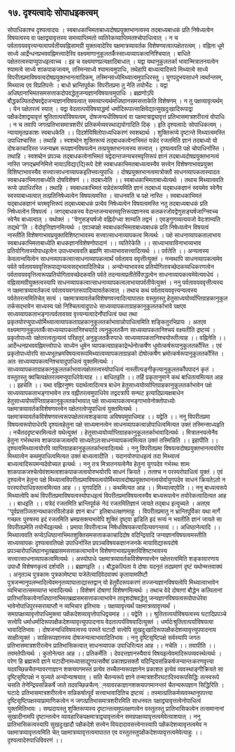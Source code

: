 ## १७. दृश्यत्वादेः सोपाधइकत्वम्
सोपाधिकाश्च दृश्यत्वादयः । स्वबाधकाभिमताबाध्यदोषप्रयुक्तभानत्वस्य तदबाध्यबाधकं प्रति निषेध्यत्वेन विषयत्वस्य वा पक्षाद्व्यावृत्तस्य समव्याप्तिमतो व्यतिरेकव्याप्तिमतश्चोपाधित्वात् । न च पर्वतावयववृत्त्यन्यत्वापर्वतीयवह्निसामग्री युक्तत्वादेरिव पक्षमात्रव्यावर्तक विशेषणवत्वात्पक्षेतरत्वम् । वह्निना धूमे साध्ये आर्द्रेन्धनप्रभववह्निमत्त्वादेरिव वक्ष्यमाणानुकूलतर्कैस्साध्यव्यापकत्वनिश्चियात् । बाधिते पक्षेतरत्वस्याप्युपाधइत्वाच्च । इह च वक्ष्यमाणप्रत्यक्षादिबाधात् । यद्वा यथानुकूलतर्का भावान्मित्रातनयत्वेन श्यामत्वे साध्ये शाकपाकजत्वम्, तस्मिन्साध्ये श्यामत्वमुपाधिः, तथेहापि बाध्यत्वादिरूपे मिथ्यात्वे साध्ये विपरीतप्रमाविषयत्वदोषप्रयुक्तभानत्वादिकम्, तस्मिन्साध्येमिथ्यात्वमुपाधिरस्तु । युगपदुभयसाधने त्वर्थान्तरम्, मिथ्यात्व एव विप्रतिपत्तेः । बाधो भ्रान्तिपूर्वकः विपरीतप्रमा तु नेति तयोर्भेदः ।
यद्वा अधिष्ठानाभिमतसमसत्ताकदोपवद्धेतुजन्यज्ञानविषयत्वमुपाधिः । ब्रह्मणोऽपि बौद्धकल्पितदोषवद्वेदजन्यज्ञानविषयत्वात् समव्याप्त्यर्थमधिष्ठानसमसत्ताकेति विशेषणम् । न तु पक्षव्यावृत्यर्थम् । येन पक्षेतरत्वं स्यात् । यद्वा वेदतात्पर्यविषयाद्धर्मा धर्मादिरूपात्साक्षिवेद्यात्सुखदुःखादिरूपाद्वा पक्षैकदेशाद्व्यावृत्तं श्रुतितात्पर्याविषयत्वम्, दोषजन्यधीविषयत्वं वा पक्षमात्राद्व्यावृत्तं प्रतिभासमात्रशरीरत्वं वोपाधिः । न च तवापि जगत्प्रतिभासमात्रशरीरं प्रतिकर्मव्यवस्थाद्ययोगादिति दिक् । इति दृश्यत्वादेः सोपाधिकत्वम् ।
न्यायामृतप्रकाशः
स्वबाधकेति ।। दिदर्शयिषितोपाध्यधिकरणं स्वशब्दार्थः । शुक्तिरूप्ये दृष्टान्ते मिथ्यात्वमस्ति उपाधिश्चास्ति । तथाहि । स्वशब्देन शुक्तिरूप्यं तद्बाधकत्वेनाभिमतं यन्नेदं रजतमिति ज्ञानं तदबाध्यो यो दोषःकाचादिस्त ज्जन्यभ्रम रूपज्ञानविषयत्वेन तत्प्रयुक्तभानत्वस्य सत्त्वात् । दृश्यत्ववति पक्षे चोपाधिर्नास्ति । तथाहि । स्वशब्देन प्रपञ्चः तद्बाधकत्वेनाभिमतं यद्वेदान्तजन्यचरमवृत्तिरूपं ज्ञानं तदबाध्यदोषप्रयुक्तभानत्वं नास्ति जगद्भ्रमनिमित्ते मायाऽविद्या(दि)रूपे देशे स्वबाधकाभिमतबाध्यत्वस्यैव सत्त्वेन विशेषणाभावप्रयुक्त विशिष्टाभावस्यैव सत्त्वात्साधनाव्यापकइतिभवत्युपाधिः । दोषप्रयुक्तभानत्वमात्रोक्तौ साधनव्यापकतास्यादतः स्वबाधकाभिमताबाध्येति दोषविशेषणं ।। तदबाध्येति ।। स्वबाधकाभिमताबाध्येत्यर्थः । तथाच मिथ्यात्ववति रूप्ये उपाधिरस्ति । तथाहि । स्वबाधकाभिमतं यन्नेदंरूप्यमिति ज्ञानं तदबाध्यं यद्बाधकज्ञानं स्वयमेव स्वेनैव स्वस्याबाध्यत्वात् तत्प्रतिनिषेध्यत्वेन विषयत्वमस्ति । साधनवति च पक्षे नास्ति । स्वबाधकाभिमतं यद्बाधकज्ञानं चरमवृत्तिरूपं तद्बाध्यबाधकं प्रत्येव निषेध्यत्वेन विषयत्वमस्ति नतु तदबाध्यबाधकं प्रति निषेध्यत्वेन विषयत्वं । जगद्बाधकस्य वेदान्तजन्यचरमवृत्तिरूपज्ञानस्य कतकरजोवद्वेणुसङ्घर्षजाग्निवच्च स्वेनैव बाध्यत्वात् ।
यथोक्तं । ‘‘वेणुसङ्घर्षजो वह्निर्दग्ध्वा शाम्यति तद्वनं । एवङ्गुणव्यत्ययजो वेदःशाम्यति तद्यथे’’ति ।
वेदोवृत्तिज्ञानमित्यर्थः । एवञ्चपक्षे स्वबाधकाभिमताबाध्यबाधकं प्रति निषेध्यत्वेन विषयत्वं नास्तीति विशेषणाभावप्रयुक्तविशिष्टाभावस्य सत्त्वात्साधनाव्यापकत्व मित्यर्थः । पक्षे साधनाव्यापकतालाभाय स्वबाधकाभिमताबाध्येति बाधकज्ञानविशेषणोपादानं ।। व्यतिरेकेति ।। साध्याभावाविनाभाव्यभाव प्रतियोगित्वस्योपाधइत्वेन उपाध्यभाववति ब्रह्मणि साध्याभावसत्त्वादित्यर्थः ।। पर्वतेति ।। अन्यत्वस्य केवलान्वयित्वेन साधनव्यापकत्वात्साधनाव्यापकत्वार्थं पर्वतावय ववृत्तीत्युक्तं । नन्वथापि साधनव्यापकत्वमेव पर्वते पर्वतावयववृत्तिरूपाद्यन्यत्वसद्भावादितिचेन्न । अन्योन्याभावस्य प्रतियोगितावच्छेदकव्यधिकरणत्वेन पर्वतावयववृत्तित्वरूपप्रतियोगितावच्छेदकवति पर्वते तदन्यत्वप्रतीतेर्विरुद्धत्वेन साधनाव्यापकत्वमेवेत्यवधेयं । वह्निसामग्रीयुक्तत्वस्यापि साधनव्यापकत्वात्साधनाव्यापकत्वलाभायापर्वतीयेत्युक्तं । ननु पर्वतावयववृत्तीत्यस्य न पक्षमात्रव्यावर्तकत्वं पर्वतावयवगतरूपादिव्यावर्तकत्वात् । तथाच कथं पर्वतावयववृत्त्यन्यत्वस्य पर्वतेतरत्वमितिचेत् सत्यं । पक्षमात्रव्यावर्तकविशेषणवत्त्वादित्यापाततः वस्तुतस्तु हेतुसाध्ययोर्व्याप्तिग्राहकानुकूल तर्कसद्भावेन साध्यस्य पक्षे निश्चितत्वादुपाधेः साध्यव्यापकताग्राहकानुकूलतर्काभावे पक्षएव साध्यव्यापकताभङ्गात्पर्वतावयव वृत्त्यन्यत्वादेर्नोपाधित्वं यथा तथा प्रकृतयोरप्युपाध्योर्मिथ्यात्वव्यापकताग्रहकानुकूलतर्काभावान्नोपाधित्वमिति शङ्कितुरभिप्रायः । अतएव वक्ष्यमाणानुकूलतर्कैःसाध्यव्यापकतानिश्चयादि त्यनुकूलतर्केण साध्यव्यापकतानिश्चयं वक्ष्यतीति द्रष्टव्यं ।
प्रकृतोपाध्योः पक्षेतरत्वतुल्यत्वं परिहतुर्ं अनुकूलतर्कैरुपाधेः साध्यव्यापकतानिश्चयोस्तीत्याह ।। वह्निनेति ।। आर्देन्धनप्रभववह्निमत्त्वोपाधेः साध्येन धूमेन व्यापकत्वग्राहकाद्रेर्न्धनोत्कर्षेण धूमोत्कर्षरूपानुकूलतर्कोस्ति । एवं प्रकृतोपाध्योरपि साध्यभूतभ्रमविषयत्वरूपमिथ्यात्वव्यापकताग्राहको दोषोत्कर्षेण भ्रमोत्कर्षरूपानुकूलतर्कोस्ति । अतः साध्यव्यापकत्वनिश्चयादुपाधित्वं युक्तमित्यर्थः । साध्यव्यापकताग्राहकानुकूलतर्काभावात्पक्षेतरत्वस्योपाधित्वं नास्तीत्यङ्गीकृत्यानुकूलतर्कोपपादनं कृतं । वस्तुतस्तु क्वचित्पक्षेतरत्वमप्युपाधिरेवेत्याह ।। बाधितइति ।। तर्हि प्रकृतानुमाने कथं बाधितत्वमित्यत आह ।। इहचेति ।। यथा वह्निरनुष्णः पदार्थत्वादित्यत्र बाधेन हेतुसाध्ययोर्व्याप्तिग्राहकानुकूलतर्काभावेन पक्षे साध्यव्यापकताभङ्गाभावेन तत्र वह्नीतरत्वमुपाधिरेव तद्वदत्रापि सन्घट इत्यादिप्रत्यक्षबाधेन हेतुसाध्ययोर्व्याप्तिग्राहकानुकूलतर्काभावात् पक्षे साध्यव्यापकत्वभङ्गाभावेनोक्तोपाध्योः पक्षमात्रव्यावर्तकविशेषणवत्त्वेन पक्षेतरत्वेप्युपाधित्वं युक्तमित्यर्थः ।
पक्षमात्रव्यावर्तकविशेषणवत्त्वरूपपक्षेतरत्वशङ्काया अविषयमुपाधिमाह ।। यद्वेति ।। ननु विपरीतप्रमा विषयत्वरूपोपाधेरपि दृश्यत्वहेतुना पक्षे साध्यमानत्वेन साधनव्यापकत्वान्नोपाधित्वमित्यत उक्तं तस्मिन्साध्यइति । नचैतददृष्टचरमित्यतो यथेत्युक्तं । हेतुसाध्ययोर्व्याप्तिग्राहकानुकूलतर्काभावादित्यर्थः । मित्रातनयत्वेनैव हेतुना गर्भस्थस्य शाकपाकजत्वमपि साध्यतेऽतःसाधनव्यापकत्वमित्यत उक्तं तस्मिन्निति ।। इहापीति ।। दृश्यत्वमिथ्यात्वयोरपि व्याप्तिग्राहकानुकूलतर्काभावादित्यर्थः । ननु विपरीतप्रमा विषयत्वदोषप्रयुक्तभानत्वयोरेव मिथ्यात्वेन कथमुपाधित्वमित्यत उक्तं बाध्यत्वादीति । यदानयोरुपाधइत्वं तदा मिथ्यात्वं बाध्यत्वादिरूपमन्यदेवोच्यत इत्यर्थः । ननु तत्र मित्रातनयत्वेनैव हेतुना युगपदेव गर्भस्थः शामः शाकपाकजश्चेत्येवंशामत्वशाकपाकजत्वयोरुभयोरपि साधनं क्रियते । ततश्च न परस्परोपाधित्वं युक्तं । एवं दृश्यत्वेन हेतुना पक्षे मिथ्यात्वविपरीतप्रमाविषयत्वयोर्मिथ्यात्वदोषप्रयुक्तभानत्वयोर्वायुगपदेव साधनं क्रियतेऽतो न परस्परोपाधिग्रस्तत्वमित्यत आह ।। युगपदिति ।। कथमित्यत आह ।। मिथ्यात्वएवेति ।। ननु बाध्यत्वरूपे मिथ्यात्वेपि कथं विपरीतप्रमाविषयत्वस्योपाधइत्वं विपरीतप्रमाविषयत्वस्यैव बाध्यरूपत्वेन तयोरेकत्वादित्यत आह ।। बाधइति ।। यत्रेदं रजतमिति भ्रान्तिपूर्वकं नेदं रजतमितिज्ञानं जायते तद्बाध इत्युच्यते । अतएव ‘‘पूर्वप्रसञ्जितान्यथाकारविलोडकं ज्ञानं बाध’’ इतिबाधलक्षणमाहुः । विपरीतप्रमातु न भ्रान्तिपूर्विका यथा मार्गे गच्छतः पुरुषस्य इदं रजतमिति भ्रमप्रसक्त्यभावेपि शुक्तिं दृष्ट्वा झडिति इदं रूप्यं न भवतीति ज्ञानं जायते सा विपरीतप्रमेति तयोर्भेदइत्यर्थः । प्रमाया विपरीत्वञ्च निषेधविषयकत्वादित्यवगन्तव्यं ।। अधिष्ठानेत्यादि ।। मिथ्यात्ववति रूप्येऽधिष्ठानाभिमतशुक्तिसमसत्ताककाचादिदोष वदिन्द्रियादि जन्यज्ञानविषयत्वमस्तीति साध्यव्यापकः दृश्यत्ववतिपक्षे उपाधिर्नास्ति प्रपञ्चविषयकज्ञानजनके मायाविद्यारूपदोषे प्रपञ्चारोपाधिष्ठानभूतब्रह्मसमसत्ताकत्वाभावेन विशेषणाभावप्रयुक्तविशिष्टाभावस्य सत्त्वात्साधनाव्यापकत्वमित्यर्थः । अस्योपाधेः पक्षमात्रव्यावर्तकविशेषणवत्त्वेन पक्षेतरत्वमिति शङ्कावारणाय उपाधौ विशेषणकृत्यं दर्शयति ।। ब्रह्मणइति ।। बौद्धकल्पिता ये दोषाः यदनृतं तदप्रमाणं दृष्टं यथोन्मत्तवाक्यं । अनृतञ्च पुत्रकामः पुत्रकामेष्ट्या यजेतेत्यादिवेदवाक्यं कृतायामपीष्टौ पुत्रजन्मानुपलम्भादित्येवमनृतव्याघाताद्यास्तद्वान् यो हेतुर्वेदरूपकरणं तज्जन्यज्ञानविषयत्वेपि मिथ्यात्वाभावेन व्यभिचारात्समव्याप्त भावादित्यर्थः । विशेषणं दोषाणां विशेषणमित्यर्थः । तथाच वेदे दोषाणां बौद्धेन कल्पितानां प्रातिभासिकत्वेनाधिष्ठानाभिमतब्रह्मसमसत्ताकत्वाभावेन तादृशदोषवद्धेतु जन्यज्ञानविषयत्वरूपोपाधेरेवा भावेनोपाधिपुरस्सरव्याप्तौ न व्यभिचार इतिभावः । पक्षव्यावृत्त्यर्थं पक्षमात्रव्यावृत्त्यर्थं ।
समग्रपक्षव्यावृत्तोपाधिमुक्त्वा पक्षैकदेशव्यावृत्तोपाधिद्वयमाह ।। यद्वेति ।। श्रुतितात्पर्याविषयत्वस्य घटादिप्रपञ्चे सत्त्वेपि धर्माधर्मादिरूपपक्षैकदेशव्यावृत्त्युपपादनाय वेदतात्पर्यविषयादित्युक्तं । धर्मादेःश्रुतितात्पर्याविषयत्वा भावादितिभावः । दोषजन्यधिविषयत्वस्य परमते घटादौ सत्त्वेपि सुखदुःखादिरूपपक्षैकदेशव्यावृत्त्युपपादनाय साक्षीत्युक्तं । साक्षिरूपज्ञानस्य दोषजन्यत्वाभावादितिभावः । ननु दृष्टिसृष्टिपक्षे सर्वस्यापि जगतः प्रतिभासमात्रशरीरत्वेन प्रातिभासिकत्वात् साधनव्यापक उपाधिरित्यत आह ।। नचेति ।। तवापीति ।। तवमतेपीत्यर्थः । कुतोनेत्यत आह ।। प्रतिकर्मेति । देवदत्तज्ञानस्यैवायं विषयइत्येवमादिरूपव्यवस्थेत्यर्थः । परेण हि ब्रह्मरूपे ज्ञाने घटादीनामध्यासाद्युगपत्सर्वेषां प्रकाशप्रसक्तौ यदिन्द्रियसन्निकर्षजन्यान्तःकरणवृत्त्या यदवच्छिन्नचैतन्यावरणाज्ञान शक्त्यपगमस्तं प्रत्येव तच्चैतन्यरूपज्ञानेन प्रकाशत इत्येवं व्यवस्थाङ्गीक्रियते सा दृष्टिसृष्टिपक्षे न युज्यते अन्योन्याश्रयात् । सति चैतन्यरूपे ज्ञाने तन्मात्रशरीरघटादिस्वरूपसिद्धिः तत्स्वरूपे चसति तेनेन्द्रियसन्निकर्षे जाते तदवच्छिन्नचैत्न््नयावरकाज्ञानशक्त्यपगमानन्तरं चैतन्यरूपज्ञान सिद्धिरिति । घटादेः प्रतिभासमात्रशरीरत्वेन सन्निकर्षात्पूर्वं सत्त्वाभावादितिच द्रष्टव्यं । तस्मात्प्रतिकर्मव्यवस्थानुपपत्त्या दृष्टिसृष्टिपक्षस्याप्रामाणिकत्वेन न जगत्प्रतिभासमात्रशरीरमिति साधनवतः पक्षाद्व्यावृत्तत्वेनोपाधित्वं युक्तमितिभावः । सम्प्रदायस्तु शुक्तिरूप्यस्य दृष्टान्तत्वमुपलक्षणत्वेन वस्तुतस्तु प्रातिभासिकत्वेन तत्समानानां सुखादीनामपि दृष्टान्तत्वेन व्यावहारिकपक्षमात्राद्व्यावृत्तत्वेन समग्रपक्षव्यावृत्तत्वमेवेत्याशयात् । ननु प्रातिभासिकत्वस्यापि सुखदुःखादौ पक्षैकदेशे सत्त्वेन वियदादावसत्त्वेनास्यापि पक्षैकदेशव्यावृत्तत्वमेव न पक्षमात्रव्यावृत्तत्वमिति चेत् पक्षमात्रव्यावृत्तत्वमापातत एव वस्तुतस्तुपक्षैकदेशव्यावृत्तत्वमेवेत्याहुः ।। दृश्यत्वादेरुपाधिविवरणं ।।
 